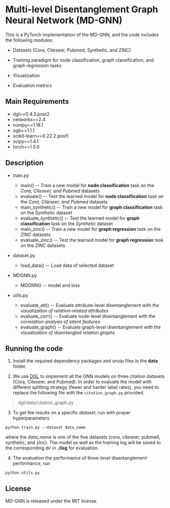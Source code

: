 # Multi-level Disentanglement Graph Neural Network (MD-GNN)


This is a PyTorch implementation of the MD-GNN, and the code includes the following modules:

* Datasets (Cora, Citeseer, Pubmed, Synthetic, and ZINC)

* Training paradigm for node classification, graph classification, and graph regression tasks

* Visualization

* Evaluation metrics 

  

## Main Requirements

* dgl==0.4.3.post2
* networkx==2.4
* numpy==1.18.1
* ogb==1.1.1
* scikit-learn==0.22.2.post1
* scipy==1.4.1
* torch==1.5.0



## Description

* train.py  
  * main() -- Train a new model for **node classification** task on the *Cora, Citeseer, and Pubmed* datasets
  * evaluate() -- Test the learned model for **node classification** task on the *Cora, Citeseer, and Pubmed* datasets
  * main_synthetic() -- Train a new model for **graph classification** task on the *Synthetic* dataset
  * evaluate_synthetic() -- Test the learned model for **graph classification** task on the *Synthetic* dataset
  * main_zinc() -- Train a new model for **graph regression** task on the *ZINC* datasets
  * evaluate_zinc() -- Test the learned model for **graph regression** task on the *ZINC* datasets
* dataset.py  
  
  * load_data() -- Load data of selected dataset
* MDGNN.py  
  
  * MDGNN() -- model and loss
* utils.py  
  * evaluate_att() -- Evaluate attribute-level disentanglement with *the visualization of relation-related attributes*
  * evaluate_corr() -- Evaluate node-level disentanglement with *the correlation analysis of latent features*
  * evaluate_graph() -- Evaluate graph-level disentanglement with *the visualization of disentangled relation graphs*



## Running the code

1. Install the required dependency packages and unzip files in the **data** folder.

2. We use [DGL](https://www.dgl.ai/) to implement all the GNN models on three citation datasets (Cora, Citeseer,  and Pubmed).  In order to evaluate the model with different splitting strategy (fewer and harder label rates), you need to replace the following file with the `citation_graph.py` provided.

> dgl/data/citation_graph.py

3. To get the results on a specific *dataset*, run with proper hyperparameters

  ```
python train.py --dataset data_name
  ```

where the *data_name* is one of the five datasets (cora, citeseer, pubmed, synthetic, and zinc). The model as well as the training log will be saved to the corresponding dir in **./log** for evaluation.

4. The evaluation the performance of three-level disentanglement performance, run

  ```
python utils.py
  ```



## License

MD-GNN is released under the MIT license.